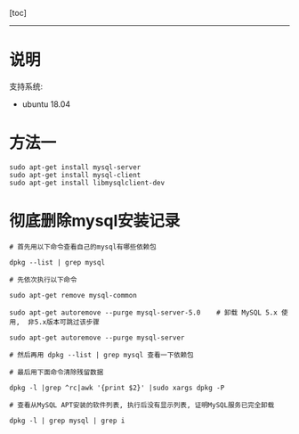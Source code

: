 [toc]

---

# 说明



支持系统: 

- ubuntu 18.04



# 方法一

```shell
sudo apt-get install mysql-server 
sudo apt-get install mysql-client 
sudo apt-get install libmysqlclient-dev
```







# 彻底删除mysql安装记录

```shell
# 首先用以下命令查看自己的mysql有哪些依赖包

dpkg --list | grep mysql

# 先依次执行以下命令

sudo apt-get remove mysql-common

sudo apt-get autoremove --purge mysql-server-5.0    # 卸载 MySQL 5.x 使用,  非5.x版本可跳过该步骤

sudo apt-get autoremove --purge mysql-server

# 然后再用 dpkg --list | grep mysql 查看一下依赖包

# 最后用下面命令清除残留数据

dpkg -l |grep ^rc|awk '{print $2}' |sudo xargs dpkg -P

# 查看从MySQL APT安装的软件列表, 执行后没有显示列表, 证明MySQL服务已完全卸载

dpkg -l | grep mysql | grep i

```

